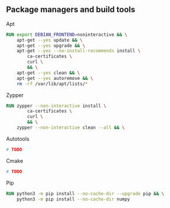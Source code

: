 ## Package managers and build tools
Apt

```dockerfile
RUN export DEBIAN_FRONTEND=noninteractive && \
    apt-get --yes update && \
    apt-get --yes upgrade && \
    apt-get --yes --no-install-recommends install \
        ca-certificates \
        curl \
        && \
    apt-get --yes clean && \
    apt-get --yes autoremove && \
    rm -rf /var/lib/apt/lists/*
```


Zypper

```dockerfile
RUN zypper --non-interactive install \
        ca-certificates \
        curl \
        && \
    zypper --non-interactive clean --all && \
```


Autotools

```dockerfile
# TODO
```


Cmake

```dockerfile
# TODO
```


Pip

```dockerfile
RUN python3 -m pip install --no-cache-dir --upgrade pip && \
    python3 -m pip install --no-cache-dir numpy
```
